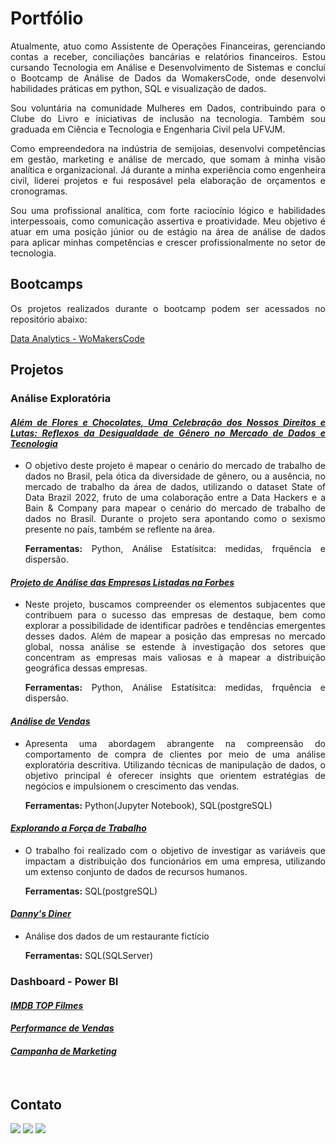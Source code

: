# Portfólio
<div align="justify">

Atualmente, atuo como Assistente de Operações Financeiras, gerenciando contas a receber, conciliações bancárias e relatórios financeiros. Estou cursando Tecnologia em Análise e Desenvolvimento de Sistemas e conclui o Bootcamp de Análise de Dados da WomakersCode, onde desenvolvi habilidades práticas em python, SQL e visualização de dados.

Sou voluntária na comunidade Mulheres em Dados, contribuindo para o Clube do Livro e iniciativas de inclusão na tecnologia. Também sou graduada em Ciência e Tecnologia e Engenharia Civil pela UFVJM.

Como empreendedora na indústria de semijoias, desenvolvi competências em gestão, marketing e análise de mercado, que somam à minha visão analítica e organizacional. Já durante a minha experiência como engenheira civil, liderei projetos e fui resposável pela elaboração de orçamentos e cronogramas.

Sou uma profissional analítica, com forte raciocínio lógico e habilidades interpessoais, como comunicação assertiva e proatividade. Meu objetivo é atuar em uma posição júnior ou de estágio na área de análise de dados para aplicar minhas competências e crescer profissionalmente no setor de tecnologia.

## Bootcamps

Os projetos realizados durante o bootcamp podem ser acessados no repositório abaixo:

[Data Analytics - WoMakersCode](https://github.com/nadinne94/bootcamp-dataanalytics)

## Projetos

### Análise Exploratória

#### _[Além de Flores e Chocolates, Uma Celebração dos Nossos Direitos e Lutas: Reflexos da Desigualdade de Gênero no Mercado de Dados e Tecnologia](https://github.com/nadinne94/desigualdade_genero)_

- O objetivo deste projeto é mapear o cenário do mercado de trabalho de dados no Brasil, pela ótica da diversidade de gênero, ou a ausência, no mercado de trabalho da área de dados, utilizando o dataset State of Data Brazil 2022, fruto de uma colaboração entre a Data Hackers e a Bain & Company para mapear o cenário do mercado de trabalho de dados no Brasil. Durante o projeto sera apontando como o sexismo presente no país, também se reflente na área.

    **Ferramentas:** Python, Análise Estatísitca: medidas, frquência e dispersão.
  

#### _[Projeto de Análise das Empresas Listadas na Forbes](https://github.com/nadinne94/projeto_forbes_2023)_
 - Neste projeto, buscamos compreender os elementos subjacentes que contribuem para o sucesso das empresas de destaque, bem como explorar a possibilidade de identificar padrões e tendências emergentes desses dados. Além de mapear a posição das empresas no mercado global, nossa análise se estende à investigação dos setores que concentram as empresas mais valiosas e à mapear a distribuição geográfica dessas empresas.

    **Ferramentas:** Python, Análise Estatísitca: medidas, frquência e dispersão.

#### _[Análise de Vendas](https://github.com/nadinne94/analise_vendas)_
- Apresenta uma abordagem abrangente na compreensão do comportamento de compra de clientes por meio de uma análise exploratória descritiva. Utilizando técnicas de manipulação de dados, o objetivo principal é oferecer insights que orientem estratégias de negócios e impulsionem o crescimento das vendas.

  **Ferramentas:** Python(Jupyter Notebook), SQL(postgreSQL)

#### _[Explorando a Força de Trabalho](https://github.com/nadinne94/employeedataset)_
- O trabalho foi realizado com o objetivo de investigar as variáveis que impactam a distribuição dos funcionários em uma empresa, utilizando um extenso conjunto de dados de recursos humanos.

  **Ferramentas:** SQL(postgreSQL)

#### _[Danny's Diner](https://github.com/nadinne94/dannys_diner)_

  - Análise dos dados de um restaurante fictício
    
    **Ferramentas:** SQL(SQLServer)

### Dashboard - Power BI

#### *[IMDB TOP Filmes](https://www.behance.net/gallery/180165445/IMDB-Top-10000-Filmes)*
#### *[Performance de Vendas](https://app.powerbi.com/view?r=eyJrIjoiNzY3MTQ3MTMtOGY1Zi00OWZkLTk4MDQtZWY3Mjk2YjUzYTVmIiwidCI6IjdmYTg3YmQ3LTU0NzgtNDQ4Yy05Yjk2LWYzYjZjNGEwYzliMCJ9)*
#### *[Campanha de Marketing](https://app.powerbi.com/view?r=eyJrIjoiM2RmNTIxMGEtMDFmZS00ODI3LTliNzgtOTdlMWRhYjJiMjNlIiwidCI6IjdmYTg3YmQ3LTU0NzgtNDQ4Yy05Yjk2LWYzYjZjNGEwYzliMCJ9)*

</div>

<br>

## Contato
<div align="left">
  <a href="https://www.linkedin.com/in/nadinne-cavalcante/" target="_blank"><img src="https://img.shields.io/badge/-LinkedIn-%230077B5?style=for-the-badge&logo=linkedin&logoColor=white" target="_blank"></a> 
  <a href="mailto:nadinnecavalcantesilva@gmail.com"><img src="https://img.shields.io/badge/-Gmail-%23333?style=for-the-badge&logo=gmail&logoColor=white" target="_blank"></a>
  <a href="https://medium.com/@nadinne.cavalcante94"><img src="https://img.shields.io/badge/Medium-12100E?style=for-the-badge&logo=medium&logoColor=white" target="_blank"></a>
</div>
